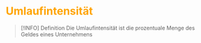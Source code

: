 # <font color = "orange">Umlaufintensität</font>
>[!INFO] Definition
>Die Umlaufintensität ist die prozentuale Menge des Geldes eines Unternehmens